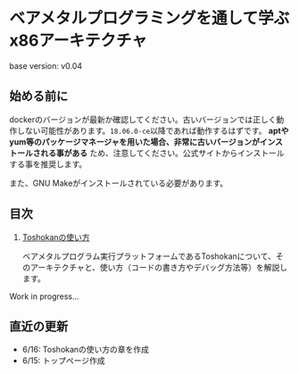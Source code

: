 # ベアメタルプログラミングを通して学ぶx86アーキテクチャ
base version: v0.04

<!--
## このチュートリアルの目的
- プロセッサ・アーキテクチャを多くの人にきちんと知ってもらいたい。
  - Linux上でプログラムを書いていても、書籍等で勉強しても、中々きちんと理解できない
  - 以下の人がターゲット
    - 自分でOSを作ってみたい、勉強してみたいという人
    - Linuxカーネルの動作をより根本から理解したい人
    - アプリケーションの最適化をしたい人

- そのためには、ベアメタルプログラムを容易に作成できなければならない。
  - ベアメタルプログラムは、OSの調停を受けずに直接CPU上で実行する事
  - ベアメタルプログラムはOSの支援を受けられないため、開発が大変
  - プロセッサ・アーキテクチャを手軽に学びたい人にとって、あまりにもハードすぎた。

- Toshokanは、ベアメタルプログラムを劇的に簡単に書けるようにするための仕組み
  - OSの調停を受けず、直接CPUを制御できる一方で、Linuxが提供する高度な機能を利用する事も可能にする。

-->

## 始める前に
dockerのバージョンが最新か確認してください。古いバージョンでは正しく動作しない可能性があります。`18.06.0-ce`以降であれば動作するはずです。 **aptやyum等のパッケージマネージャを用いた場合、非常に古いバージョンがインストールされる事がある** ため、注意してください。公式サイトからインストールする事を推奨します。

また、GNU Makeがインストールされている必要があります。

## 目次
1. [Toshokanの使い方](./toshokan/)

    ベアメタルプログラム実行プラットフォームであるToshokanについて、そのアーキテクチャと、使い方（コードの書き方やデバッグ方法等）を解説します。

<!--
1. [ページング](./paging/)

    メモリ仮想化手法の一つであるページングについて解説します。ページングの仕組みを通じ、メモリ仮想化の目的（メモリ仮想化がなぜ必要なのか、どのような場所で使われているのか）を見てみましょう。

1. 割り込み

    プロファイリング、デバッグレジスタ
-->

Work in progress...

## 直近の更新
- 6/16: Toshokanの使い方の章を作成
- 6/15: トップページ作成